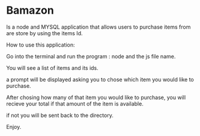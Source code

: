 # Bamazon

Is a node and MYSQL application that allows users to purchase items from are store by using the items Id.


How to use this application:

Go into the terminal and run the program : node and the js file name.

You will see a list of items and its ids.

a prompt will be displayed asking you to chose which item you would like to purchase.

After chosing how many of that item you would like to purchase, you will recieve your total if that amount of the item is available.

if not you will be sent back to the directory.

Enjoy.
